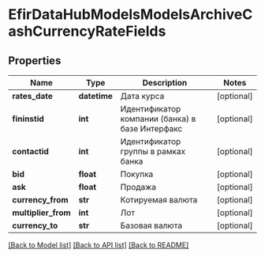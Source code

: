 # EfirDataHubModelsModelsArchiveCashCurrencyRateFields

## Properties
Name | Type | Description | Notes
------------ | ------------- | ------------- | -------------
**rates_date** | **datetime** | Дата курса | [optional] 
**fininstid** | **int** | Идентификатор компании (банка) в базе Интерфакс | [optional] 
**contactid** | **int** | Идентификатор группы в рамках банка | [optional] 
**bid** | **float** | Покупка | [optional] 
**ask** | **float** | Продажа | [optional] 
**currency_from** | **str** | Котируемая валюта | [optional] 
**multiplier_from** | **int** | Лот | [optional] 
**currency_to** | **str** | Базовая валюта | [optional] 

[[Back to Model list]](../README.md#documentation-for-models) [[Back to API list]](../README.md#documentation-for-api-endpoints) [[Back to README]](../README.md)

